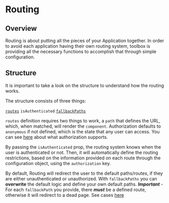 # Routing

## Overview

Routing is about putting all the pieces of your Application together. In order to avoid each application having their own routing system, toolbox is providing all the necessary functions to accomplish that through simple configuration.

## Structure

It is important to take a look on the structure to understand how the routing works.

The structure consists of three things:

[`routes`](/docs/api/Types/Routeitem)
`isAuthenticated`
[`fallbackPaths`](/docs/api/Types/Fallbackpath)

`routes` definition requires two things to work, a `path` that defines the URL, which, when matched, will render the `component`.
Authorization defaults to `anonymous` if not defined, which is the state that any user can access. You can see [here](/docs/api/Types/Authorization) about what authorization supports.

By passing the `isAuthenticated` prop, the routing system knows when the user is authenticated or not. Then, it will automatically define the routing restrictions, based on the information provided on each route through the configuration object, using the `authorization` key.

By default, Routing will redirect the user to the default paths/routes, if they are either unauthenticated or unauthorized. With `fallbackPaths` you can **overwrite**
the default logic and define your own default paths. **_Important_** - For each `fallbackPath` you provide, there **_must_** be a defined route, otherwise it will redirect to a dead page. See cases [here](/docs/api/Types/Fallbackpath)

